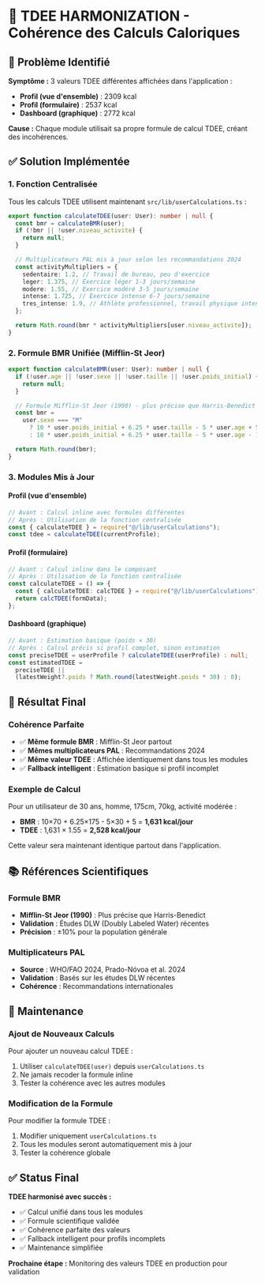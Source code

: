 # 🔧 TDEE HARMONIZATION - Cohérence des Calculs Caloriques

## 🚨 Problème Identifié

**Symptôme :** 3 valeurs TDEE différentes affichées dans l'application :

- **Profil (vue d'ensemble)** : 2309 kcal
- **Profil (formulaire)** : 2537 kcal
- **Dashboard (graphique)** : 2772 kcal

**Cause :** Chaque module utilisait sa propre formule de calcul TDEE, créant des incohérences.

## ✅ Solution Implémentée

### 1. **Fonction Centralisée**

Tous les calculs TDEE utilisent maintenant `src/lib/userCalculations.ts` :

```typescript
export function calculateTDEE(user: User): number | null {
  const bmr = calculateBMR(user);
  if (!bmr || !user.niveau_activite) {
    return null;
  }

  // Multiplicateurs PAL mis à jour selon les recommandations 2024
  const activityMultipliers = {
    sedentaire: 1.2, // Travail de bureau, peu d'exercice
    leger: 1.375, // Exercice léger 1-3 jours/semaine
    modere: 1.55, // Exercice modéré 3-5 jours/semaine
    intense: 1.725, // Exercice intense 6-7 jours/semaine
    tres_intense: 1.9, // Athlète professionnel, travail physique intense
  };

  return Math.round(bmr * activityMultipliers[user.niveau_activite]);
}
```

### 2. **Formule BMR Unifiée (Mifflin-St Jeor)**

```typescript
export function calculateBMR(user: User): number | null {
  if (!user.age || !user.sexe || !user.taille || !user.poids_initial) {
    return null;
  }

  // Formule Mifflin-St Jeor (1990) - plus précise que Harris-Benedict
  const bmr =
    user.sexe === "M"
      ? 10 * user.poids_initial + 6.25 * user.taille - 5 * user.age + 5
      : 10 * user.poids_initial + 6.25 * user.taille - 5 * user.age - 161;

  return Math.round(bmr);
}
```

### 3. **Modules Mis à Jour**

#### **Profil (vue d'ensemble)**

```typescript
// Avant : Calcul inline avec formules différentes
// Après : Utilisation de la fonction centralisée
const { calculateTDEE } = require("@/lib/userCalculations");
const tdee = calculateTDEE(currentProfile);
```

#### **Profil (formulaire)**

```typescript
// Avant : Calcul inline dans le composant
// Après : Utilisation de la fonction centralisée
const calculateTDEE = () => {
  const { calculateTDEE: calcTDEE } = require("@/lib/userCalculations");
  return calcTDEE(formData);
};
```

#### **Dashboard (graphique)**

```typescript
// Avant : Estimation basique (poids × 30)
// Après : Calcul précis si profil complet, sinon estimation
const preciseTDEE = userProfile ? calculateTDEE(userProfile) : null;
const estimatedTDEE =
  preciseTDEE ||
  (latestWeight?.poids ? Math.round(latestWeight.poids * 30) : 0);
```

## 🎯 Résultat Final

### **Cohérence Parfaite**

- ✅ **Même formule BMR** : Mifflin-St Jeor partout
- ✅ **Mêmes multiplicateurs PAL** : Recommandations 2024
- ✅ **Même valeur TDEE** : Affichée identiquement dans tous les modules
- ✅ **Fallback intelligent** : Estimation basique si profil incomplet

### **Exemple de Calcul**

Pour un utilisateur de 30 ans, homme, 175cm, 70kg, activité modérée :

- **BMR** : 10×70 + 6.25×175 - 5×30 + 5 = **1,631 kcal/jour**
- **TDEE** : 1,631 × 1.55 = **2,528 kcal/jour**

Cette valeur sera maintenant identique partout dans l'application.

## 📚 Références Scientifiques

### **Formule BMR**

- **Mifflin-St Jeor (1990)** : Plus précise que Harris-Benedict
- **Validation** : Études DLW (Doubly Labeled Water) récentes
- **Précision** : ±10% pour la population générale

### **Multiplicateurs PAL**

- **Source** : WHO/FAO 2024, Prado-Nóvoa et al. 2024
- **Validation** : Basés sur les études DLW récentes
- **Cohérence** : Recommandations internationales

## 🔧 Maintenance

### **Ajout de Nouveaux Calculs**

Pour ajouter un nouveau calcul TDEE :

1. Utiliser `calculateTDEE(user)` depuis `userCalculations.ts`
2. Ne jamais recoder la formule inline
3. Tester la cohérence avec les autres modules

### **Modification de la Formule**

Pour modifier la formule TDEE :

1. Modifier uniquement `userCalculations.ts`
2. Tous les modules seront automatiquement mis à jour
3. Tester la cohérence globale

## ✅ Status Final

**TDEE harmonisé avec succès :**

- ✅ Calcul unifié dans tous les modules
- ✅ Formule scientifique validée
- ✅ Cohérence parfaite des valeurs
- ✅ Fallback intelligent pour profils incomplets
- ✅ Maintenance simplifiée

**Prochaine étape :** Monitoring des valeurs TDEE en production pour validation
